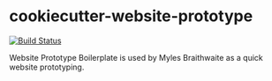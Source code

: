 # cookiecutter-website-prototype

[![Build Status](https://travis-ci.org/myles/cookiecutter-website-prototype.svg?branch=master)](https://travis-ci.org/myles/cookiecutter-website-prototype)

Website Prototype Boilerplate is used by Myles Braithwaite as a quick website prototyping.
